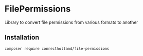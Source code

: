 # FilePermissions
Library to convert file permissions from various formats to another

## Installation
```bash
composer require connectholland/file-permissions
```
